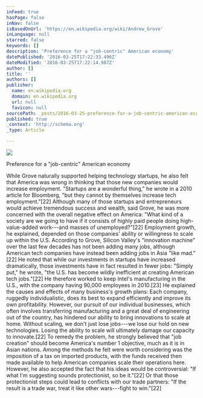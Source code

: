 ```yaml
---
inFeed: true
hasPage: false
inNav: false
isBasedOnUrl: 'https://en.wikipedia.org/wiki/Andrew_Grove'
inLanguage: null
starred: false
keywords: []
description: 'Preference for a "job-centric" American economy'
datePublished: '2016-03-25T17:22:33.496Z'
dateModified: '2016-03-25T17:22:14.987Z'
author: []
title: ''
authors: []
publisher:
  name: en.wikipedia.org
  domain: en.wikipedia.org
  url: null
  favicon: null
sourcePath: _posts/2016-03-25-preference-for-a-job-centric-american-economy.md
published: true
_context: 'http://schema.org'
_type: Article

---
```

![](https://the-grid-user-content.s3-us-west-2.amazonaws.com/5343c57b-9a63-417c-9f2a-2bf0e123d15c.jpg)

Preference for a "job-centric" American economy  

While Grove naturally supported helping technology startups, he also felt that America was wrong in thinking that those new companies would increase employment. "Startups are a wonderful thing," he wrote in a 2010 article for Bloomberg, "but they cannot by themselves increase tech employment."\[22\] Although many of those startups and entrepreneurs would achieve tremendous success and wealth, said Grove, he was more concerned with the overall negative effect on America: "What kind of a society are we going to have if it consists of highly paid people doing high-value-added work---and masses of unemployed?"\[22\] Employment growth, he explained, depended on those companies' ability or willingness to scale up within the U.S. According to Grove, Silicon Valley's "innovation machine" over the last few decades has not been adding many jobs, although American tech companies have instead been adding jobs in Asia "like mad."\[22\] He noted that while our investments in startups have increased dramatically, those investments have in fact resulted in fewer jobs: "Simply put," he wrote, "the U.S. has become wildly inefficient at creating American tech jobs."\[22\] He therefore worked to keep Intel's manufacturing in the U.S., with the company having 90,000 employees in 2010.\[23\] He explained the causes and effects of many business's growth plans: Each company, ruggedly individualistic, does its best to expand efficiently and improve its own profitability. However, our pursuit of our individual businesses, which often involves transferring manufacturing and a great deal of engineering out of the country, has hindered our ability to bring innovations to scale at home. Without scaling, we don't just lose jobs---we lose our hold on new technologies. Losing the ability to scale will ultimately damage our capacity to innovate.\[22\] To remedy the problem, he strongly believed that "job creation" should become America's number 1 objective, much as it is in Asian nations. Among the methods he felt were worth considering was the imposition of a tax on imported products, with the funds received then made available to help American companies scale their operations here. However, he also accepted the fact that his ideas would be controversial: "If what I'm suggesting sounds protectionist, so be it."\[22\] Or that those protectionist steps could lead to conflicts with our trade partners: "If the result is a trade war, treat it like other wars---fight to win."\[22\]